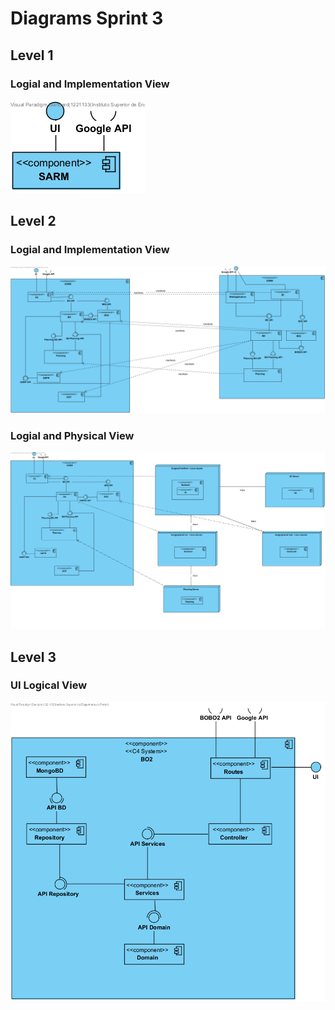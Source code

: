 # Diagrams Sprint 3

## Level 1


### Logial and Implementation View

![Logical and Implemntation View](level1LogicalAndImplementationView.png "Logical and Implemntation View")


## Level 2


### Logial and Implementation View

![Logical and Implemntation View](level2LogicalAndImplementationView.png "Logical and Implemntation View")




### Logial and Physical View

![Logical and Physical View](physicalView.png "Logical and Physical View")




## Level 3


### UI Logical View

![Logical and Implemntation View](level3LogicalAndImplementationView.png "Logical and Implemntation View")





